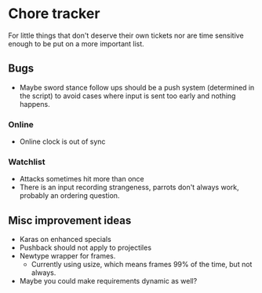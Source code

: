 # Chore tracker

For little things that don't deserve their own tickets nor are time sensitive
enough to be put on a more important list.

## Bugs

- Maybe sword stance follow ups should be a push system (determined in the
  script) to avoid cases where input is sent too early and nothing happens.

### Online

- Online clock is out of sync

### Watchlist

- Attacks sometimes hit more than once
- There is an input recording strangeness, parrots don't always work, probably an ordering question.

## Misc improvement ideas

- Karas on enhanced specials
- Pushback should not apply to projectiles
- Newtype wrapper for frames.
  - Currently using usize, which means frames 99% of the time, but not always.
- Maybe you could make requirements dynamic as well?
